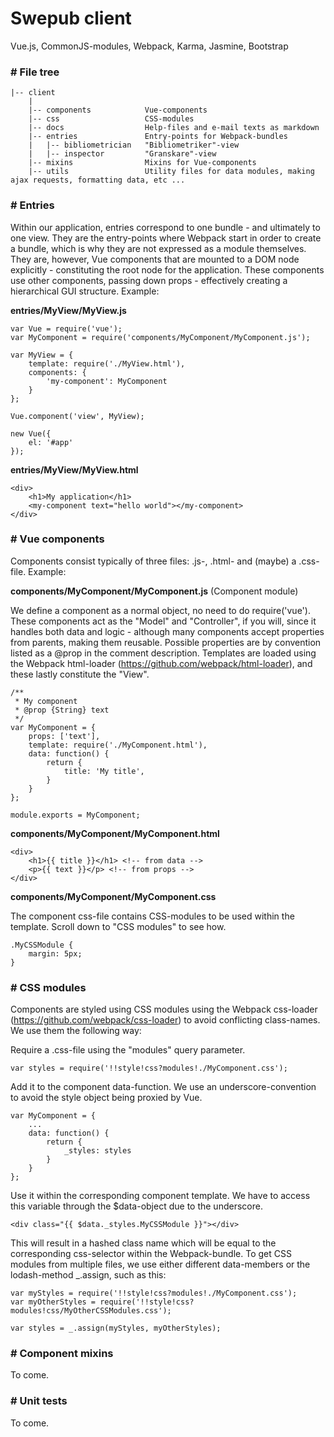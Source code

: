 # Swepub client
Vue.js, CommonJS-modules, Webpack, Karma, Jasmine, Bootstrap

### \# File tree
```
|-- client
    |
    |-- components            Vue-components
    |-- css                   CSS-modules
    |-- docs                  Help-files and e-mail texts as markdown
    |-- entries               Entry-points for Webpack-bundles
    |   |-- bibliometrician   "Bibliometriker"-view
    |   |-- inspector         "Granskare"-view
    |-- mixins                Mixins for Vue-components
    |-- utils                 Utility files for data modules, making ajax requests, formatting data, etc ...
```

### \# Entries
Within our application, entries correspond to one bundle - and ultimately to one view. They are the entry-points where Webpack start in order to create a bundle, which is why they are not expressed as a module themselves. They are, however, Vue components that are mounted to a DOM node explicitly - constituting the root node for the application. These components use other components, passing down props - effectively creating a hierarchical GUI structure. Example:

**entries/MyView/MyView.js**
```
var Vue = require('vue');
var MyComponent = require('components/MyComponent/MyComponent.js');

var MyView = {
    template: require('./MyView.html'),
    components: {
        'my-component': MyComponent
    }
};

Vue.component('view', MyView);

new Vue({
	el: '#app'
});
```

**entries/MyView/MyView.html**
```
<div>
    <h1>My application</h1>
    <my-component text="hello world"></my-component>
</div>
```

### \# Vue components
Components consist typically of three files: .js-, .html- and (maybe) a .css-file. Example:

**components/MyComponent/MyComponent.js** (Component module)

We define a component as a normal object, no need to do require('vue'). These components act as the "Model" and "Controller", if you will, since it handles both data and logic - although many components accept properties from parents, making them reusable. Possible properties are by convention listed as a @prop in the comment description. Templates are loaded using the Webpack html-loader (https://github.com/webpack/html-loader), and these lastly constitute the "View".
```
/**
 * My component
 * @prop {String} text
 */
var MyComponent = {
    props: ['text'],
    template: require('./MyComponent.html'),
    data: function() {
        return {
            title: 'My title',
        }
    }
};

module.exports = MyComponent;
```
**components/MyComponent/MyComponent.html**
```
<div>
    <h1>{{ title }}</h1> <!-- from data -->
    <p>{{ text }}</p> <!-- from props -->
</div>
```
**components/MyComponent/MyComponent.css**

The component css-file contains CSS-modules to be used within the template. Scroll down to "CSS modules" to see how.
```
.MyCSSModule {
    margin: 5px;
}
```

### \# CSS modules
Components are styled using CSS modules using the Webpack css-loader (https://github.com/webpack/css-loader) to avoid conflicting class-names. We use them the following way:

Require a .css-file using the "modules" query parameter.
```
var styles = require('!!style!css?modules!./MyComponent.css');
```
Add it to the component data-function. We use an underscore-convention to avoid the style object being proxied by Vue.
```
var MyComponent = {
    ...
    data: function() {
        return {
            _styles: styles
        }
    }
};
```
Use it within the corresponding component template. We have to access this variable through the $data-object due to the underscore.
```
<div class="{{ $data._styles.MyCSSModule }}"></div>
```
This will result in a hashed class name which will be equal to the corresponding css-selector within the Webpack-bundle. To get CSS modules from multiple files, we use either different data-members or the lodash-method _.assign, such as this:
```
var myStyles = require('!!style!css?modules!./MyComponent.css');
var myOtherStyles = require('!!style!css?modules!css/MyOtherCSSModules.css');

var styles = _.assign(myStyles, myOtherStyles);
```
### \# Component mixins
To come.

### \# Unit tests
To come.
